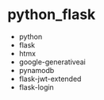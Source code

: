 # python_flask

- python  
- flask
- htmx
- google-generativeai
- pynamodb
- flask-jwt-extended
- flask-login

